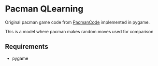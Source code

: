 # Pacman QLearning

Original pacman game code from [PacmanCode](https://pacmancode.com) implemented in pygame.

This is a model where pacman makes random moves used for comparison

## Requirements

- pygame
